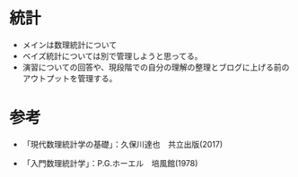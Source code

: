 # 統計

- メインは数理統計について
- ベイズ統計については別で管理しようと思ってる。
- 演習についての回答や、現段階での自分の理解の整理とブログに上げる前のアウトプットを管理する。

# 参考

- 「現代数理統計学の基礎」：久保川達也　共立出版(2017)

- 「入門数理統計学」：P.G.ホーエル　培風館(1978)